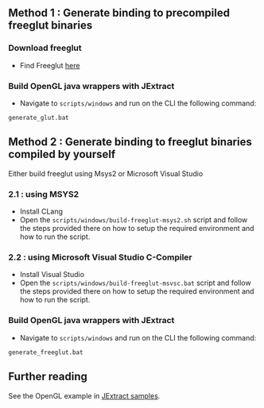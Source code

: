 
## Method 1 : Generate binding to precompiled freeglut binaries

### Download freeglut

* Find Freeglut [here](https://www.transmissionzero.co.uk/files/software/development/GLUT/freeglut-MSVC-3.0.0-2.mp.zip)

### Build OpenGL java wrappers with JExtract

* Navigate to `scripts/windows` and run on the CLI the following command:

`generate_glut.bat`


## Method 2 : Generate binding to freeglut binaries compiled by yourself

Either build freeglut using Msys2 or Microsoft Visual Studio 

### 2.1 : using MSYS2

* Install CLang
* Open the `scripts/windows/build-freeglut-msys2.sh` script and follow the steps provided there on how to setup the required environment and how to run the script.

### 2.2 : using Microsoft Visual Studio C-Compiler

* Install Visual Studio
* Open the `scripts/windows/build-freeglut-msvsc.bat` script and follow the steps provided there on how to setup the required environment and how to run the script.

### Build OpenGL java wrappers with JExtract

* Navigate to `scripts/windows` and run on the CLI the following command:

`generate_freeglut.bat`

## Further reading

See the OpenGL example in [JExtract samples](https://github.com/openjdk/jextract/tree/master/samples/opengl).
